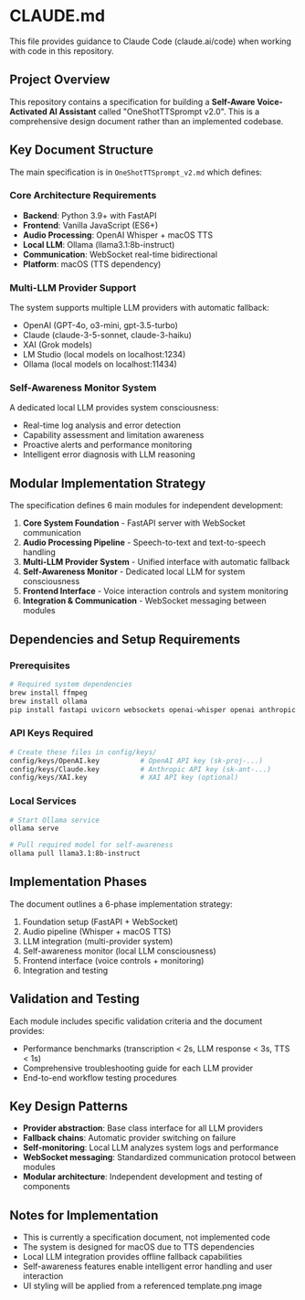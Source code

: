 # CLAUDE.md

This file provides guidance to Claude Code (claude.ai/code) when working with code in this repository.

## Project Overview

This repository contains a specification for building a **Self-Aware Voice-Activated AI Assistant** called "OneShotTTSprompt v2.0". This is a comprehensive design document rather than an implemented codebase.

## Key Document Structure

The main specification is in `OneShotTTSprompt_v2.md` which defines:

### Core Architecture Requirements
- **Backend**: Python 3.9+ with FastAPI
- **Frontend**: Vanilla JavaScript (ES6+) 
- **Audio Processing**: OpenAI Whisper + macOS TTS
- **Local LLM**: Ollama (llama3.1:8b-instruct)
- **Communication**: WebSocket real-time bidirectional
- **Platform**: macOS (TTS dependency)

### Multi-LLM Provider Support
The system supports multiple LLM providers with automatic fallback:
- OpenAI (GPT-4o, o3-mini, gpt-3.5-turbo)
- Claude (claude-3-5-sonnet, claude-3-haiku)
- XAI (Grok models)
- LM Studio (local models on localhost:1234)
- Ollama (local models on localhost:11434)

### Self-Awareness Monitor System
A dedicated local LLM provides system consciousness:
- Real-time log analysis and error detection
- Capability assessment and limitation awareness
- Proactive alerts and performance monitoring
- Intelligent error diagnosis with LLM reasoning

## Modular Implementation Strategy

The specification defines 6 main modules for independent development:

1. **Core System Foundation** - FastAPI server with WebSocket communication
2. **Audio Processing Pipeline** - Speech-to-text and text-to-speech handling
3. **Multi-LLM Provider System** - Unified interface with automatic fallback
4. **Self-Awareness Monitor** - Dedicated local LLM for system consciousness
5. **Frontend Interface** - Voice interaction controls and system monitoring
6. **Integration & Communication** - WebSocket messaging between modules

## Dependencies and Setup Requirements

### Prerequisites
```bash
# Required system dependencies
brew install ffmpeg
brew install ollama
pip install fastapi uvicorn websockets openai-whisper openai anthropic aiohttp torch torchaudio
```

### API Keys Required
```bash
# Create these files in config/keys/
config/keys/OpenAI.key          # OpenAI API key (sk-proj-...)
config/keys/Claude.key          # Anthropic API key (sk-ant-...)
config/keys/XAI.key             # XAI API key (optional)
```

### Local Services
```bash
# Start Ollama service
ollama serve

# Pull required model for self-awareness
ollama pull llama3.1:8b-instruct
```

## Implementation Phases

The document outlines a 6-phase implementation strategy:
1. Foundation setup (FastAPI + WebSocket)
2. Audio pipeline (Whisper + macOS TTS)
3. LLM integration (multi-provider system)
4. Self-awareness monitor (local LLM consciousness)
5. Frontend interface (voice controls + monitoring)
6. Integration and testing

## Validation and Testing

Each module includes specific validation criteria and the document provides:
- Performance benchmarks (transcription < 2s, LLM response < 3s, TTS < 1s)
- Comprehensive troubleshooting guide for each LLM provider
- End-to-end workflow testing procedures

## Key Design Patterns

- **Provider abstraction**: Base class interface for all LLM providers
- **Fallback chains**: Automatic provider switching on failure
- **Self-monitoring**: Local LLM analyzes system logs and performance
- **WebSocket messaging**: Standardized communication protocol between modules
- **Modular architecture**: Independent development and testing of components

## Notes for Implementation

- This is currently a specification document, not implemented code
- The system is designed for macOS due to TTS dependencies
- Local LLM integration provides offline fallback capabilities
- Self-awareness features enable intelligent error handling and user interaction
- UI styling will be applied from a referenced template.png image